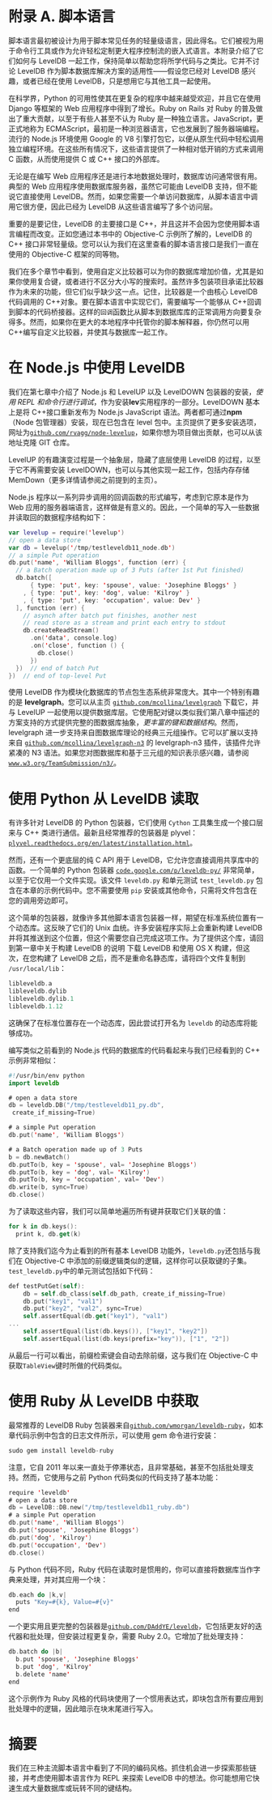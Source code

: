 # 附录 A. 脚本语言

脚本语言最初被设计为用于脚本常见任务的轻量级语言，因此得名。它们被视为用于命令行工具或作为允许轻松定制更大程序控制流的嵌入式语言。本附录介绍了它们如何与 LevelDB 一起工作，保持简单以帮助您将所学代码与之类比。它并不讨论 LevelDB 作为脚本数据库解决方案的适用性——假设您已经对 LevelDB 感兴趣，或者已经在使用 LevelDB，只是想用它与其他工具一起使用。

在科学界，Python 的可用性使其在更复杂的程序中越来越受欢迎，并且它在使用 Django 等框架的 Web 应用程序中得到了增长。Ruby on Rails 对 Ruby 的普及做出了重大贡献，以至于有些人甚至不认为 Ruby 是一种独立语言。JavaScript，更正式地称为 ECMAScript，最初是一种浏览器语言，它也发展到了服务器端编程。流行的 Node.js 环境使用 Google 的 V8 引擎打包它，以便从原生代码中轻松调用独立编程环境。在这些所有情况下，这些语言提供了一种相对低开销的方式来调用 C 函数，从而使用提供 C 或 C++ 接口的外部库。

无论是在编写 Web 应用程序还是进行本地数据处理时，数据库访问通常很有用。典型的 Web 应用程序使用数据库服务器，虽然它可能由 LevelDB 支持，但不能说它直接使用 LevelDB。然而，如果您需要一个单访问数据库，从脚本语言中调用它很方便，因此已经为 LevelDB 从这些语言编写了多个访问层。

重要的是要记住，LevelDB 的主要接口是 C++，并且这并不会因为您使用脚本语言编程而改变。正如您通过本书中的 Objective-C 示例所了解的，LevelDB 的 C++ 接口非常轻量级。您可以认为我们在这里查看的脚本语言接口是我们一直在使用的 Objective-C 框架的同等物。

我们在多个章节中看到，使用自定义比较器可以为你的数据库增加价值，尤其是如果你使用复合键，或者进行不区分大小写的搜索时。虽然许多包装项目承诺比较器作为未来的功能，但它们似乎缺少这一点。记住，比较器是一个由核心 LevelDB 代码调用的 C++对象。要在脚本语言中实现它们，需要编写一个能够从 C++回调到脚本的代码桥接器。这样的`回调`函数比从脚本到数据库库的正常调用方向要复杂得多。然而，如果你在更大的本地程序中托管你的脚本解释器，你仍然可以用 C++编写自定义比较器，并使其与数据库一起工作。

# 在 Node.js 中使用 LevelDB

我们在第七章中介绍了 Node.js 和 LevelUP 以及 LevelDOWN 包装器的安装，*使用 REPL 和命令行进行调试*，作为安装**lev**实用程序的一部分。LevelDOWN 基本上是将 C++接口重新发布为 Node.js JavaScript 语法。两者都可通过**npm**（Node 包管理器）安装，现在已包含在 level 包中。主页提供了更多安装选项，网址为[`github.com/rvagg/node-levelup`](https://github.com/rvagg/node-levelup)，如果你想为项目做出贡献，也可以从该地址克隆 GIT 仓库。

LevelUP 的有趣演变过程是一个抽象层，隐藏了底层使用 LevelDB 的过程，以至于它不再需要安装 LevelDOWN，也可以与其他实现一起工作，包括内存存储 MemDown（更多详情请参阅之前提到的主页）。

Node.js 程序以一系列异步调用的回调函数的形式编写，考虑到它原本是作为 Web 应用的服务器端语言，这样做是有意义的。因此，一个简单的写入一些数据并读取回的数据程序结构如下：

```swift
var levelup = require('levelup')
// open a data store
var db = levelup('/tmp/testleveldb11_node.db')
// a simple Put operation
db.put('name', 'William Bloggs', function (err) {
  // a Batch operation made up of 3 Puts (after 1st Put finished)
  db.batch([
      { type: 'put', key: 'spouse', value: 'Josephine Bloggs' }
    , { type: 'put', key: 'dog', value: 'Kilroy' }
    , { type: 'put', key: 'occupation', value: Dev' }
  ], function (err) {
    // asynch after batch put finishes, another nest
    // read store as a stream and print each entry to stdout
    db.createReadStream()
      .on('data', console.log)
      .on('close', function () {
        db.close()
      })
  })  // end of batch Put
})  // end of top-level Put
```

使用 LevelDB 作为模块化数据库的节点包生态系统非常庞大。其中一个特别有趣的是 **levelgraph**。您可以从主页 [`github.com/mcollina/levelgraph`](https://github.com/mcollina/levelgraph) 下载它，并与 LevelUP 一起使用以提供数据库层。它使用配对键以类似我们第八章中描述的方案支持的方式提供完整的图数据库抽象，*更丰富的键和数据结构*。然而，levelgraph 进一步支持来自图数据库理论的经典三元组操作。它可以扩展以支持来自 [`github.com/mcollina/levelgraph-n3`](https://github.com/mcollina/levelgraph-n3) 的 levelgraph-n3 插件，该插件允许紧凑的 N3 语法。如果您对图数据库和基于三元组的知识表示感兴趣，请参阅 [`www.w3.org/TeamSubmission/n3/`](http://www.w3.org/TeamSubmission/n3/)。

# 使用 Python 从 LevelDB 读取

有许多针对 LevelDB 的 Python 包装器，它们使用 `Cython` 工具集生成一个接口层来与 C++ 类进行通信。最新且经常推荐的包装器是 plyvel：[`plyvel.readthedocs.org/en/latest/installation.html`](https://plyvel.readthedocs.org/en/latest/installation.html)。

然而，还有一个更底层的纯 C API 用于 LevelDB，它允许您直接调用共享库中的函数。一个简单的 Python 包装器 [`code.google.com/p/leveldb-py/`](https://code.google.com/p/leveldb-py/) 非常简单，以至于它仅用一个文件实现。该文件 `leveldb.py` 和单元测试 `test_leveldb.py` 包含在本章的示例代码中。您不需要使用 `pip` 安装或其他命令，只需将文件包含在您的调用旁边即可。

这个简单的包装器，就像许多其他脚本语言包装器一样，期望在标准系统位置有一个动态库。这反映了它们的 Unix 血统。许多安装程序实际上会重新构建 LevelDB 并将其推送到这个位置，但这个需要您自己完成这项工作。为了提供这个库，请回到第一章中关于构建 LevelDB 的说明 下载 LevelDB 和使用 OS X 构建，但这次，在您构建了 LevelDB 之后，而不是重命名静态库，请将四个文件复制到 `/usr/local/lib`：

```swift
libleveldb.a
libleveldb.dylib
libleveldb.dylib.1
libleveldb.1.12
```

这确保了在标准位置存在一个动态库，因此尝试打开名为 `leveldb` 的动态库将能够成功。

编写类似之前看到的 Node.js 代码的数据库的代码看起来与我们已经看到的 C++ 示例非常相似：

```swift
#!/usr/bin/env python
import leveldb

# open a data store
db = leveldb.DB("/tmp/testleveldb11_py.db",
 create_if_missing=True)

# a simple Put operation
db.put('name', 'William Bloggs')

# a Batch operation made up of 3 Puts
b = db.newBatch()
db.putTo(b, key = 'spouse', val= 'Josephine Bloggs')
db.putTo(b, key = 'dog', val= 'Kilroy')
db.putTo(b, key = 'occupation', val= 'Dev')
db.write(b, sync=True)
db.close()
```

为了读取这些内容，我们可以简单地遍历所有键并获取它们关联的值：

```swift
for k in db.keys(): 
  print k, db.get(k)
```

除了支持我们迄今为止看到的所有基本 LevelDB 功能外，`leveldb.py`还包括与我们在 Objective-C 中添加的前缀逻辑类似的逻辑，这样你可以获取键的子集。`test_leveldb.py`中的单元测试包括如下代码：

```swift
def testPutGet(self):
    db = self.db_class(self.db_path, create_if_missing=True)
    db.put("key1", "val1")
    db.put("key2", "val2", sync=True)
    self.assertEqual(db.get("key1"), "val1")
...
    self.assertEqual(list(db.keys()), ["key1", "key2"])
    self.assertEqual(list(db.keys(prefix="key")), ["1", "2"])
```

从最后一行可以看出，前缀检索键会自动去除前缀，这与我们在 Objective-C 中获取`TableView`键时所做的代码类似。

# 使用 Ruby 从 LevelDB 中获取

最常推荐的 LevelDB Ruby 包装器来自[`github.com/wmorgan/leveldb-ruby`](https://github.com/wmorgan/leveldb-ruby)，如本章代码示例中包含的日志文件所示，可以使用 gem 命令进行安装：

```swift
sudo gem install leveldb-ruby

```

注意，它自 2011 年以来一直处于停滞状态，且非常基础，甚至不包括批处理支持。然而，它使用与之前 Python 代码类似的代码支持了基本功能：

```swift
require 'leveldb'
# open a data store
db = LevelDB::DB.new("/tmp/testleveldb11_ruby.db")
# a simple Put operation
db.put('name', 'William Bloggs')
db.put('spouse', 'Josephine Bloggs')
db.put('dog', 'Kilroy')
db.put('occupation', 'Dev')
db.close()
```

与 Python 代码不同，Ruby 代码在读取时是惯用的，你可以直接将数据库当作字典来处理，并对其应用一个块：

```swift
db.each do |k,v|
  puts "Key=#{k}, Value=#{v}"
end
```

一个更实用且更完整的包装器是[`github.com/DAddYE/leveldb`](https://github.com/DAddYE/leveldb)，它包括更友好的迭代器和批处理，但安装过程更复杂，需要 Ruby 2.0。它增加了批处理支持：

```swift
db.batch do |b|
  b.put 'spouse', 'Josephine Bloggs'
  b.put 'dog', 'Kilroy'
  b.delete 'name'
end
```

这个示例作为 Ruby 风格的代码块使用了一个惯用表达式，即块包含所有要应用到批处理中的逻辑，因此暗示在块末尾进行写入。

# 摘要

我们在三种主流脚本语言中看到了不同的编码风格。抓住机会进一步探索那些链接，并考虑使用脚本语言作为 REPL 来探索 LevelDB 中的想法。你可能想用它快速生成大量数据库或玩转不同的键结构。

